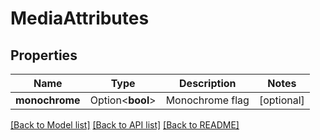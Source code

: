 # MediaAttributes

## Properties

Name | Type | Description | Notes
------------ | ------------- | ------------- | -------------
**monochrome** | Option<**bool**> | Monochrome flag | [optional]

[[Back to Model list]](../README.md#documentation-for-models) [[Back to API list]](../README.md#documentation-for-api-endpoints) [[Back to README]](../README.md)


